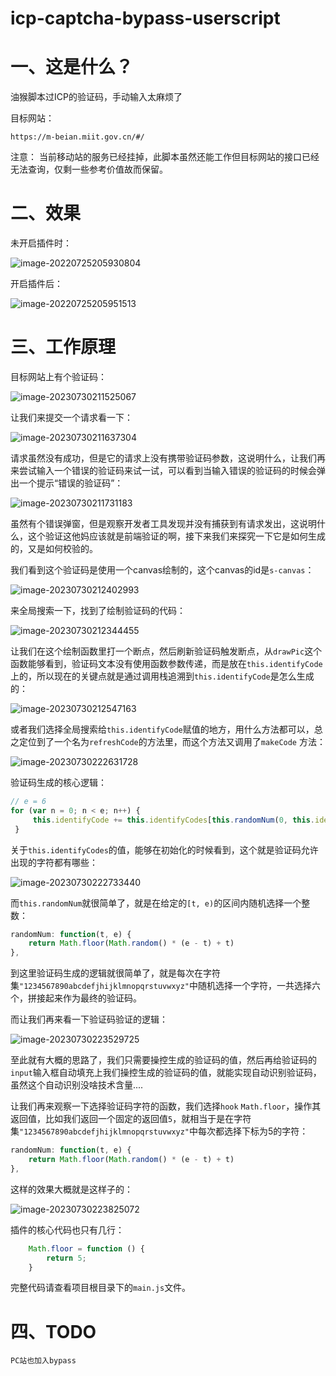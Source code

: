 # icp-captcha-bypass-userscript

# 一、这是什么？ 

油猴脚本过ICP的验证码，手动输入太麻烦了



目标网站： 

```
https://m-beian.miit.gov.cn/#/
```



注意： 当前移动站的服务已经挂掉，此脚本虽然还能工作但目标网站的接口已经无法查询，仅剩一些参考价值故而保留。



# 二、效果

未开启插件时：

![image-20220725205930804](README.assets/image-20220725205930804.png)



开启插件后：

![image-20220725205951513](README.assets/image-20220725205951513.png)



# 三、工作原理

目标网站上有个验证码：

![image-20230730211525067](README.assets/image-20230730211525067.png)

让我们来提交一个请求看一下：

![image-20230730211637304](README.assets/image-20230730211637304.png)

请求虽然没有成功，但是它的请求上没有携带验证码参数，这说明什么，让我们再来尝试输入一个错误的验证码来试一试，可以看到当输入错误的验证码的时候会弹出一个提示“错误的验证码”：

![image-20230730211731183](README.assets/image-20230730211731183.png)

虽然有个错误弹窗，但是观察开发者工具发现并没有捕获到有请求发出，这说明什么，这个验证这他妈应该就是前端验证的啊，接下来我们来探究一下它是如何生成的，又是如何校验的。

我们看到这个验证码是使用一个canvas绘制的，这个canvas的id是`s-canvas`：

![image-20230730212402993](README.assets/image-20230730212402993.png)

来全局搜索一下，找到了绘制验证码的代码：

![image-20230730212344455](README.assets/image-20230730212344455.png)

让我们在这个绘制函数里打一个断点，然后刷新验证码触发断点，从`drawPic`这个函数能够看到，验证码文本没有使用函数参数传递，而是放在`this.identifyCode`上的，所以现在的关键点就是通过调用栈追溯到`this.identifyCode`是怎么生成的：

![image-20230730212547163](README.assets/image-20230730212547163.png)

或者我们选择全局搜索给`this.identifyCode`赋值的地方，用什么方法都可以，总之定位到了一个名为`refreshCode`的方法里，而这个方法又调用了`makeCode` 方法： 

![image-20230730222631728](README.assets/image-20230730222631728.png)



验证码生成的核心逻辑：

```js
// e = 6 
for (var n = 0; n < e; n++) {
     this.identifyCode += this.identifyCodes[this.randomNum(0, this.identifyCodes.length)]
 }
```

关于`this.identifyCodes`的值，能够在初始化的时候看到，这个就是验证码允许出现的字符都有哪些：

![image-20230730222733440](README.assets/image-20230730222733440.png)

而`this.randomNum`就很简单了，就是在给定的`[t, e)`的区间内随机选择一个整数： 

```js
randomNum: function(t, e) {
    return Math.floor(Math.random() * (e - t) + t)
},
```

到这里验证码生成的逻辑就很简单了，就是每次在字符集`"1234567890abcdefjhijklmnopqrstuvwxyz"`中随机选择一个字符，一共选择六个，拼接起来作为最终的验证码。

而让我们再来看一下验证码验证的逻辑：

![image-20230730223529725](README.assets/image-20230730223529725.png)

至此就有大概的思路了，我们只需要操控生成的验证码的值，然后再给验证码的`input`输入框自动填充上我们操控生成的验证码的值，就能实现自动识别验证码，虽然这个自动识别没啥技术含量....

让我们再来观察一下选择验证码字符的函数，我们选择`hook` `Math.floor`，操作其返回值，比如我们返回一个固定的返回值`5`，就相当于是在字符集`"1234567890abcdefjhijklmnopqrstuvwxyz"`中每次都选择下标为5的字符： 

```js
randomNum: function(t, e) {
    return Math.floor(Math.random() * (e - t) + t)
},
```

这样的效果大概就是这样子的：

![image-20230730223825072](README.assets/image-20230730223825072.png)

插件的核心代码也只有几行：

```js
    Math.floor = function () {
        return 5;
    }
```

完整代码请查看项目根目录下的`main.js`文件。



# 四、TODO 

```
PC站也加入bypass
```











